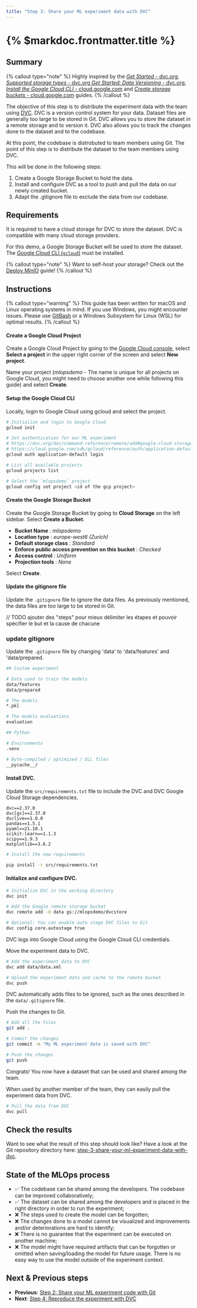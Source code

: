 ```yaml
---
title: "Step 3: Share your ML experiment data with DVC"
---
```


# {% $markdoc.frontmatter.title %}

## Summary

{% callout type="note" %}
Highly inspired by the [_Get Started_ - dvc.org](https://dvc.org/doc/start), [_Supported storage types_ - dvc.org
](https://dvc.org/doc/command-reference/remote/add#supported-storage-types) [_Get Started: Data Versioning_ - dvc.org](https://dvc.org/doc/start/data-management), [_Install the Google Cloud CLI_ - cloud.google.com](https://cloud.google.com/sdk/docs/install-sdk) and [_Create storage buckets_ - cloud.google.com](https://cloud.google.com/storage/docs/creating-buckets) guides.
{% /callout %}


The objective of this step is to distribute the experiment data with the team using [DVC](https://dvc.org/). DVC is a version control system for your data. Dataset files are generally too large to be stored in Git. DVC allows you to store the dataset in a remote storage and to version it. DVC also allows you to track the changes done to the dataset and to the codebase.

At this point, the codebase is distrobuted to team members using Git. The point of this step is to distribute the dataset to the team members using DVC.

This will be done in the following steps:

1. Create a Google Storage Bucket to hold the data.
2. Install and configure DVC as a tool to push and pull the data on our newly created bucket.
3. Adapt the .gitignore file to exclude the data from our codebase.


## Requirements

It is required to have a cloud storage for DVC to store the dataset. DVC is compatible with many cloud storage providers.

For this demo, a Google Storage Bucket will be used to store the dataset. The [Google Cloud CLI (`gcloud`)](https://cloud.google.com/sdk/docs/install-sdk) must be installed.

{% callout type="note" %}
Want to self-host your storage? Check out the [Deploy MinIO](/advanced-concepts/deploy-minio) guide!
{% /callout %}

## Instructions

{% callout type="warning" %}
This guide has been written for macOS and Linux operating systems in mind. If you use Windows, you might encounter issues. Please use [GitBash](https://gitforwindows.org/) or a Windows Subsystem for Linux (WSL) for optimal results.
{% /callout %}

#### Create a Google Cloud Project

Create a Google Cloud Project by going to the [Google Cloud console](https://console.cloud.google.com/), select **Select a project** in the upper right corner of the screen and select **New project**.

Name your project (_mlopsdemo_ - The name is unique for all projects on Google Cloud, you might need to choose another one while following this guide) and select **Create**.

#### Setup the Google Cloud CLI

Locally, login to Google Cloud using gcloud and select the project.

```sh
# Initialize and login to Google Cloud
gcloud init

# Set authentication for our ML experiment
# https://dvc.org/doc/command-reference/remote/add#google-cloud-storage
# https://cloud.google.com/sdk/gcloud/reference/auth/application-default/login
gcloud auth application-default login

# List all available projects
gcloud projects list

# Select the `mlopsdemo` project
gcloud config set project <id of the gcp project>
```

#### Create the Google Storage Bucket

Create the Google Storage Bucket by going to **Cloud Storage** on the left sidebar. Select **Create a Bucket**.

- **Bucket Name** : _mlopsdemo_
- **Location type** : _europe-west6 (Zurich)_
- **Default storage class** : _Standard_
- **Enforce public access prevention on this bucket** : _Checked_
- **Access control** : _Uniform_
- **Projection tools** : _None_

Select **Create**.

#### Update the gitignore file

Update the `.gitignore` file to ignore the data files. As previously mentioned, the data files are too large to be stored in Git. 


// TODO ajouter des "steps" pour mieux délimiter les étapes et pouvoir spécifier le but et la cause de chacune
### update gitignore <why>

Update the `.gitignore` file by changing 'data' to 'data/features' and 'data/prepared.

```sh
## Custom experiment

# Data used to train the models
data/features
data/prepared

# The models
*.pkl

# The models evaluations
evaluation

## Python

# Environments
.venv

# Byte-compiled / optimized / DLL files
__pycache__/
```

#### Install DVC.

Update the `src/requirements.txt` file to include the DVC and DVC Google Cloud Storage dependencies.

```
dvc==2.37.0
dvc[gs]==2.37.0
dvclive==1.0.0
pandas==1.5.1
pyaml==21.10.1
scikit-learn==1.1.3
scipy==1.9.3
matplotlib==3.6.2
```

```sh
# Install the new requirements

pip install -r src/requirements.txt
```

#### Initialize and configure DVC.

```sh
# Initialize DVC in the working directory
dvc init

# Add the Google remote storage bucket
dvc remote add -d data gs://mlopsdemo/dvcstore

# Optional: You can enable auto stage DVC files to Git
dvc config core.autostage true
```

DVC logs into Google Cloud using the Google Cloud CLI credentials.

Move the experiment data to DVC.

```sh
# Add the experiment data to DVC
dvc add data/data.xml

# Upload the experiment data and cache to the remote bucket
dvc push
```

DVC automatically adds files to be ignored, such as the ones described in the `data/.gitignore` file.

Push the changes to Git.

```sh
# Add all the files
git add .

# Commit the changes
git commit -m "My ML experiment data is saved with DVC"

# Push the changes
git push
```

Congrats! You now have a dataset that can be used and shared among the team.

When used by another member of the team, they can easily pull the experiment data from DVC.

```sh
# Pull the data from DVC
dvc pull
```

## Check the results

Want to see what the result of this step should look like? Have a look at the Git repository directory here: [step-3-share-your-ml-experiment-data-with-dvc](https://github.com/csia-pme/a-guide-to-mlops/tree/main/pages/the-guide/step-3-share-your-ml-experiment-data-with-dvc).

## State of the MLOps process

- ✅ The codebase can be shared among the developers. The codebase can be improved collaboratively;
- ✅ The dataset can be shared among the developers and is placed in the right directory in order to run the experiment;
- ❌ The steps used to create the model can be forgotten;
- ❌ The changes done to a model cannot be visualized and improvements and/or deteriorations are hard to identify;
- ❌ There is no guarantee that the experiment can be executed on another machine;
- ❌ The model might have required artifacts that can be forgotten or omitted when saving/loading the model for future usage. There is no easy way to use the model outside of the experiment context.

## Next & Previous steps

- **Previous**: [Step 2: Share your ML experiment code with Git](/the-guide/step-2-share-your-ml-experiment-code-with-git)
- **Next**: [Step 4: Reproduce the experiment with DVC](/the-guide/step-4-reproduce-the-experiment-with-dvc)

